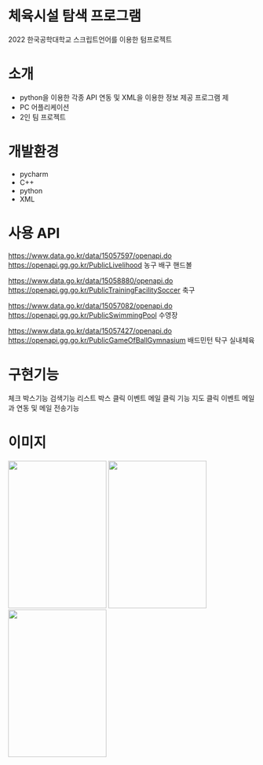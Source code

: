 # 체육시설 탐색 프로그램

 2022 한국공학대학교 스크립트언어를 이용한 텀프로젝트

# 소개
 - python을 이용한 각종 API 연동 및 XML을 이용한 정보 제공 프로그램 제
 - PC 어플리케이션
 - 2인 팀 프로젝트


# 개발환경
 - pycharm
 - C++
 - python
 - XML

# 사용 API

 https://www.data.go.kr/data/15057597/openapi.do
https://openapi.gg.go.kr/PublicLivelihood
농구 배구 핸드볼

 https://www.data.go.kr/data/15058880/openapi.do
https://openapi.gg.go.kr/PublicTrainingFacilitySoccer
축구

 https://www.data.go.kr/data/15057082/openapi.do
https://openapi.gg.go.kr/PublicSwimmingPool
수영장

 https://www.data.go.kr/data/15057427/openapi.do
https://openapi.gg.go.kr/PublicGameOfBallGymnasium
배드민턴 탁구 실내체육

# 구현기능

체크 박스기능
검색기능
리스트 박스 클릭 이벤트
메일 클릭 기능
지도 클릭 이벤트 
메일과 연동 및 메일 전송기능

 # 이미지 
<img src="https://github.com/doyoung930/scriptlang/assets/70666642/204aa55a-22c8-4769-aeca-8818772b31b5"  width="200" height="300"/>
<img src="https://github.com/doyoung930/scriptlang/assets/70666642/94ac8fba-67f4-49f6-9500-1f059c1865d6"  width="200" height="300"/>
<img src="https://github.com/doyoung930/scriptlang/assets/70666642/263343a9-9b39-441c-bc49-26169a13e96a"  width="200" height="300"/>





